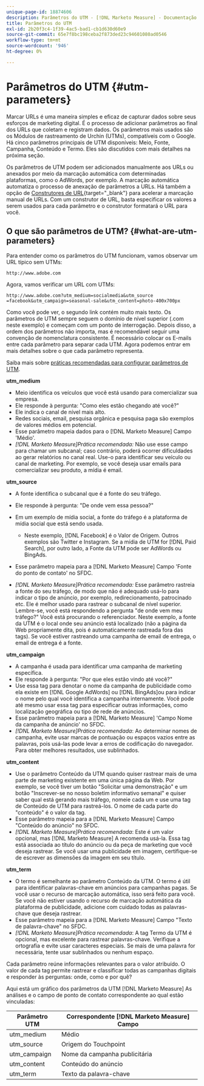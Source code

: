 ```yaml
---
unique-page-id: 18874606
description: Parâmetros do UTM - [!DNL Marketo Measure] - Documentação do produto
title: Parâmetros do UTM
exl-id: 2b20f3c4-1f39-4ac5-bad1-cb1d630d60e9
source-git-commit: 65e7f8bc198ceba2f873ded23c94601080ad0546
workflow-type: tm+mt
source-wordcount: '946'
ht-degree: 0%

---
```


# Parâmetros do UTM {#utm-parameters}

Marcar URLs é uma maneira simples e eficaz de capturar dados sobre seus esforços de marketing digital. É o processo de adicionar parâmetros ao final dos URLs que coletam e registram dados. Os parâmetros mais usados são os Módulos de rastreamento de Urchin (UTMs), compatíveis com o Google. Há cinco parâmetros principais de UTM disponíveis: Meio, Fonte, Campanha, Conteúdo e Termo. Eles são discutidos com mais detalhes na próxima seção.

Os parâmetros de UTM podem ser adicionados manualmente aos URLs ou anexados por meio da marcação automática com determinadas plataformas, como o AdWords, por exemplo. A marcação automática automatiza o processo de anexação de parâmetros a URLs. Há também a opção de [Construtores de URL](https://ga-dev-tools.appspot.com/campaign-url-builder/){target="_blank"} para acelerar a marcação manual de URLs. Com um construtor de URL, basta especificar os valores a serem usados para cada parâmetro e o construtor formatará o URL para você.

## O que são parâmetros de UTM? {#what-are-utm-parameters}

Para entender como os parâmetros do UTM funcionam, vamos observar um URL típico sem UTMs:

`http://www.adobe.com`

Agora, vamos verificar um URL com UTMs:

`http://www.adobe.com?utm_medium=socialmedia&utm_source =facebook&utm_campaign=seasonal-sale&utm_content=photo-400x700px`

Como você pode ver, o segundo link contém muito mais texto. Os parâmetros de UTM sempre seguem o domínio de nível superior (.com neste exemplo) e começam com um ponto de interrogação. Depois disso, a ordem dos parâmetros não importa, mas é recomendável seguir uma convenção de nomenclatura consistente. É necessário colocar os E-mails entre cada parâmetro para separar cada UTM. Agora podemos entrar em mais detalhes sobre o que cada parâmetro representa.

Saiba mais sobre [práticas recomendadas para configurar parâmetros de UTM](/help/channel-tracking-and-setup/online-channels/best-practices-for-setting-up-utm-parameters.md).

**utm_medium**

* Meio identifica os veículos que você está usando para comercializar sua empresa.
* Ele responde à pergunta: &quot;Como eles estão chegando até você?&quot;
* Ele indica o canal de nível mais alto.
* Redes sociais, email, pesquisa orgânica e pesquisa paga são exemplos de valores médios em potencial.
* Esse parâmetro mapeia dados para o [!DNL Marketo Measure] Campo &#39;Médio&#39;.
* _[!DNL Marketo Measure]Prática recomendada:_ Não use esse campo para chamar um subcanal; caso contrário, poderá ocorrer dificuldades ao gerar relatórios no canal real. Use-o para identificar seu veículo ou canal de marketing. Por exemplo, se você deseja usar emails para comercializar seu produto, a mídia é email.

**utm_source**

* A fonte identifica o subcanal que é a fonte do seu tráfego.
* Ele responde à pergunta: &quot;De onde vem essa pessoa?&quot;
* Em um exemplo de mídia social, a fonte do tráfego é a plataforma de mídia social que está sendo usada.
   * Neste exemplo, [!DNL Facebook] é o Valor de Origem. Outros exemplos são Twitter e Instagram. Se a mídia de UTM for [!DNL Paid Search], por outro lado, a Fonte da UTM pode ser AdWords ou BingAds.

* Esse parâmetro mapeia para a [!DNL Marketo Measure] Campo &#39;Fonte do ponto de contato&#39; no SFDC.
* _[!DNL Marketo Measure]Prática recomendada:_ Esse parâmetro rastreia a fonte do seu tráfego, de modo que não é adequado usá-lo para indicar o tipo de anúncio, por exemplo, redirecionamento, patrocinado etc. Ele é melhor usado para rastrear o subcanal de nível superior. Lembre-se, você está respondendo a pergunta &quot;de onde vem meu tráfego?&quot; Você está procurando o referenciador. Neste exemplo, a fonte da UTM é o local onde seu anúncio está localizado (não a página da Web propriamente dita, pois é automaticamente rastreada fora das tags). Se você estiver rastreando uma campanha de email de entrega, o email de entrega é a fonte.

**utm_campaign**

* A campanha é usada para identificar uma campanha de marketing específica.
* Ele responde à pergunta: &quot;Por que eles estão vindo até você?&quot;
* Use essa tag para denotar o nome da campanha de publicidade como ela existe em [!DNL Google AdWords] ou [!DNL BingAds]ou para indicar o nome pelo qual você identifica a campanha internamente. Você pode até mesmo usar essa tag para especificar outras informações, como localização geográfica ou tipo de rede de anúncios.
* Esse parâmetro mapeia para a [!DNL Marketo Measure] &#39;Campo Nome da campanha de anúncio&#39; no SFDC.
* _[!DNL Marketo Measure]Prática recomendada_: Ao determinar nomes de campanha, evite usar marcas de pontuação ou espaços vazios entre as palavras, pois usá-las pode levar a erros de codificação do navegador. Para obter melhores resultados, use sublinhados.

**utm_content**

* Use o parâmetro Conteúdo da UTM quando quiser rastrear mais de uma parte de marketing existente em uma única página da Web. Por exemplo, se você tiver um botão &quot;Solicitar uma demonstração&quot; e um botão &quot;Inscrever-se no nosso boletim informativo semanal&quot; e quiser saber qual está gerando mais tráfego, nomeie cada um e use uma tag de Conteúdo de UTM para rastreá-los. O nome de cada parte do &quot;conteúdo&quot; é o valor da tag.
* Esse parâmetro mapeia para a [!DNL Marketo Measure] Campo &quot;Conteúdo do anúncio&quot; no SFDC.
* _[!DNL Marketo Measure]Prática recomendada_: Este é um valor opcional, mas [!DNL Marketo Measure] A recomenda usá-la. Essa tag está associada ao título do anúncio ou da peça de marketing que você deseja rastrear. Se você usar uma publicidade em imagem, certifique-se de escrever as dimensões da imagem em seu título.

**utm_term**

* O termo é semelhante ao parâmetro Conteúdo da UTM. O termo é útil para identificar palavras-chave em anúncios para campanhas pagas. Se você usar o recurso de marcação automática, isso será feito para você. Se você não estiver usando o recurso de marcação automática da plataforma de publicidade, adicione com cuidado todas as palavras-chave que deseja rastrear.
* Esse parâmetro mapeia para a [!DNL Marketo Measure] Campo &quot;Texto de palavra-chave&quot; no SFDC.
* _[!DNL Marketo Measure]Prática recomendada_: A tag Termo da UTM é opcional, mas excelente para rastrear palavras-chave. Verifique a ortografia e evite usar caracteres especiais. Se mais de uma palavra for necessária, tente usar sublinhados ou nenhum espaço.

Cada parâmetro reúne informações relevantes para o valor atribuído. O valor de cada tag permite rastrear e classificar todas as campanhas digitais e responder às perguntas: onde, como e por quê?

Aqui está um gráfico dos parâmetros da UTM [!DNL Marketo Measure] As análises e o campo de ponto de contato correspondente ao qual estão vinculadas:

| **Parâmetro UTM** | **Correspondente [!DNL Marketo Measure] Campo** |
|---|---|
| utm_medium | Médio |
| utm_source | Origem do Touchpoint |
| utm_campaign | Nome da campanha publicitária |
| utm_content | Conteúdo do anúncio |
| utm_term | Texto da palavra-chave |

